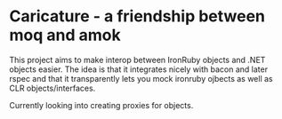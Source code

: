 Caricature - a friendship between moq and amok
===========================================

This project aims to make interop between IronRuby objects and .NET objects easier.
The idea is that it integrates nicely with bacon and later rspec and that it transparently lets you mock ironruby ojbects
as well as CLR objects/interfaces.

Currently looking into creating proxies for objects.

